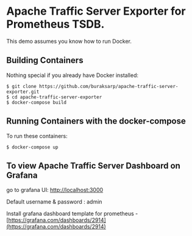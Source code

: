 Apache Traffic Server Exporter for Prometheus TSDB.
=========================

This demo assumes you know how to run Docker.

Building Containers
---------------------

Nothing special if you already have Docker installed:

    $ git clone https://github.com/buraksarp/apache-traffic-server-exporter.git
    $ cd apache-traffic-server-exporter
    $ docker-compose build 

Running Containers with the docker-compose
---------------------
To run these containers:

    $ docker-compose up
    
To view Apache Traffic Server Dashboard on Grafana
---------------------

go to grafana UI: [http://localhost:3000](http://localhost:3000)

Default username & password : admin

Install grafana dashboard template for prometheus - [https://grafana.com/dashboards/2914](https://grafana.com/dashboards/2914)


    

